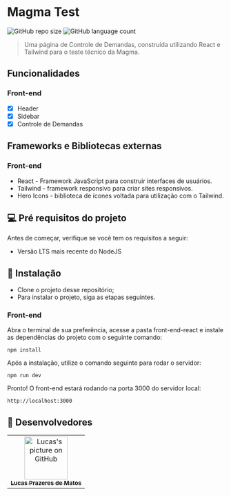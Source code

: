 # Magma Test

![GitHub repo size](https://img.shields.io/github/repo-size/lucasprzm/magma-test?style=for-the-badge)
![GitHub language count](https://img.shields.io/github/languages/count/lucasprzm/magma-test?style=for-the-badge)

> Uma página de Controle de Demandas, construída utilizando React e Tailwind para o teste técnico da Magma.

## Funcionalidades

### Front-end

- [x] Header
- [x] Sidebar
- [x] Controle de Demandas

## Frameworks e Bibliotecas externas

### Front-end

- React - Framework JavaScript para construir interfaces de usuários.
- Tailwind - framework responsivo para criar sites responsivos.
- Hero Icons - biblioteca de ícones voltada para utilização com o Tailwind.

## 💻 Pré requisitos do projeto

Antes de começar, verifique se você tem os requisitos a seguir:

- Versão LTS mais recente do NodeJS

## 🚀 Instalação

- Clone o projeto desse repositório;
- Para instalar o projeto, siga as etapas seguintes.

### Front-end

Abra o terminal de sua preferência, acesse a pasta front-end-react e instale as dependências do projeto com o seguinte comando:

```
npm install
```

Após a instalação, utilize o comando seguinte para rodar o servidor:

```
npm run dev
```

Pronto! O front-end estará rodando na porta 3000 do servidor local:

```
http://localhost:3000
```

## 🤝 Desenvolvedores

<table>
  <tr>
    <td align="center">
      <a href="#">
        <img src="https://avatars.githubusercontent.com/u/60558571?v=4" width="100px;" alt="Lucas's picture on GitHub"/><br>
        <sub>
          <b>Lucas Prazeres de Matos</b>
        </sub>
      </a>
    </td>
  </tr>
</table>
